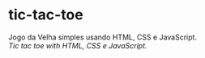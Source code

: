 # tic-tac-toe
Jogo da Velha simples usando HTML, CSS e JavaScript. </br>
_Tic tac toe with HTML, CSS e JavaScript._

